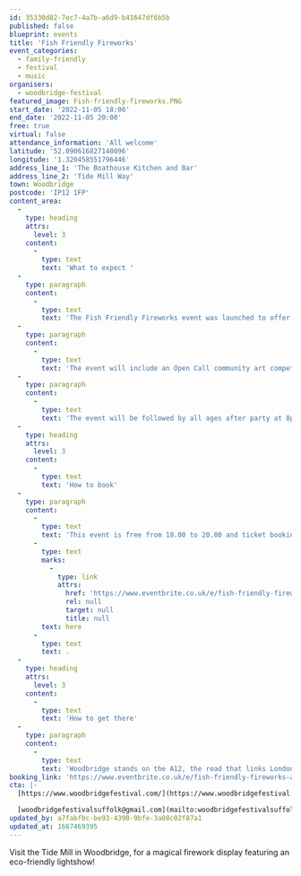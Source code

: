 ```yaml
---
id: 35330d82-7ec7-4a7b-a6d9-b41647df6b5b
published: false
blueprint: events
title: 'Fish Friendly Fireworks'
event_categories:
  - family-friendly
  - festival
  - music
organisers:
  - woodbridge-festival
featured_image: Fish-friendly-fireworks.PNG
start_date: '2022-11-05 18:00'
end_date: '2022-11-05 20:00'
free: true
virtual: false
attendance_information: 'All welcome'
latitude: '52.090616827140096'
longitude: '1.320458551796446'
address_line_1: 'The Boathouse Kitchen and Bar'
address_line_2: 'Tide Mill Way'
town: Woodbridge
postcode: 'IP12 1FP'
content_area:
  -
    type: heading
    attrs:
      level: 3
    content:
      -
        type: text
        text: 'What to expect '
  -
    type: paragraph
    content:
      -
        type: text
        text: 'The Fish Friendly Fireworks event was launched to offer an eco-friendly alternative to regular fireworks. This event will feature a music and light show projected onto the iconic Tidemill in Woodbridge. The music will be performed by Ben Osborne and renowned Ibiza DJ Chris Coco, with bespoke visuals by VJ Jim Horsfield.'
  -
    type: paragraph
    content:
      -
        type: text
        text: 'The event will include an Open Call community art competition, featuring over 170 new artworks projected onto the Tide Mill; coordinated by the festival''s art curator, the Suffolk artist Alice Stallard. The open call is part of the Arts Council England''s Creative Communities initiative and was run in partnership with East Suffolk County council, local schools, Woodbridge Arts Club, and Woodbridge Tidemill.'
  -
    type: paragraph
    content:
      -
        type: text
        text: 'The event will be followed by all ages after party at 8pm with DJs Ben Osborne and Chris Coco playing in the Long Shed in Whisstocks Square. Tickets for the afterparty can be attained online. '
  -
    type: heading
    attrs:
      level: 3
    content:
      -
        type: text
        text: 'How to book'
  -
    type: paragraph
    content:
      -
        type: text
        text: 'This event is free from 18.00 to 20.00 and ticket booking is required. The tickets for the after party at 20.00 can be booked '
      -
        type: text
        marks:
          -
            type: link
            attrs:
              href: 'https://www.eventbrite.co.uk/e/fish-friendly-fireworks-after-party-ben-osborne-chris-coco-jim-horsfield-tickets-445102041187'
              rel: null
              target: null
              title: null
        text: here
      -
        type: text
        text: .
  -
    type: heading
    attrs:
      level: 3
    content:
      -
        type: text
        text: 'How to get there'
  -
    type: paragraph
    content:
      -
        type: text
        text: 'Woodbridge stands on the A12, the road that links London and Lowestoft and on the rail line that links Ipswich with Lowestoft. From either direction follow signs to Woodbridge and take any entrance into the town. The Tide Mill is by the river and accessible from several car parks.'
booking_link: 'https://www.eventbrite.co.uk/e/fish-friendly-fireworks-after-party-ben-osborne-chris-coco-jim-horsfield-tickets-445102041187'
cta: |-
  [https://www.woodbridgefestival.com/](https://www.woodbridgefestival.com/)

  [woodbridgefestivalsuffolk@gmail.com](mailto:woodbridgefestivalsuffolk@gmail.com)
updated_by: a7fabfbc-be93-4390-9bfe-3a08c02f87a1
updated_at: 1667469395
---
```

Visit the Tide Mill in Woodbridge, for a magical firework display featuring an eco-friendly lightshow!